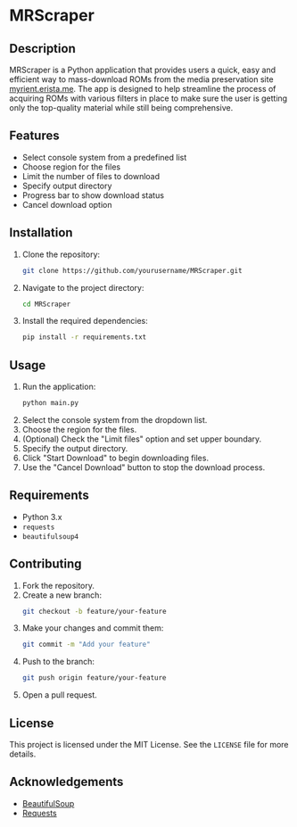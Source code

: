 # MRScraper

## Description
MRScraper is a Python application that provides users a quick, easy and efficient way to mass-download ROMs from the media preservation site [myrient.erista.me](https://myrient.erista.me/). The app is designed to help streamline the process of acquiring ROMs with various filters in place to make sure the user is getting only the top-quality material while still being comprehensive.

## Features
- Select console system from a predefined list
- Choose region for the files
- Limit the number of files to download
- Specify output directory
- Progress bar to show download status
- Cancel download option

## Installation
1. Clone the repository:
    ```sh
    git clone https://github.com/yourusername/MRScraper.git
    ```
2. Navigate to the project directory:
    ```sh
    cd MRScraper
    ```
3. Install the required dependencies:
    ```sh
    pip install -r requirements.txt
    ```

## Usage
1. Run the application:
    ```sh
    python main.py
    ```
2. Select the console system from the dropdown list.
3. Choose the region for the files.
4. (Optional) Check the "Limit files" option and set upper boundary.
5. Specify the output directory.
6. Click "Start Download" to begin downloading files.
7. Use the "Cancel Download" button to stop the download process.

## Requirements
-  Python 3.x
- `requests`
- `beautifulsoup4`

## Contributing
1. Fork the repository.
2. Create a new branch:
    ```sh
    git checkout -b feature/your-feature
    ```
3. Make your changes and commit them:
    ```sh
    git commit -m "Add your feature"
    ```
4. Push to the branch:
    ```sh
    git push origin feature/your-feature
    ```
5. Open a pull request.

## License
This project is licensed under the MIT License. See the `LICENSE` file for more details.

## Acknowledgements
- [BeautifulSoup](https://www.crummy.com/software/BeautifulSoup/)
- [Requests](https://docs.python-requests.org/en/latest/)